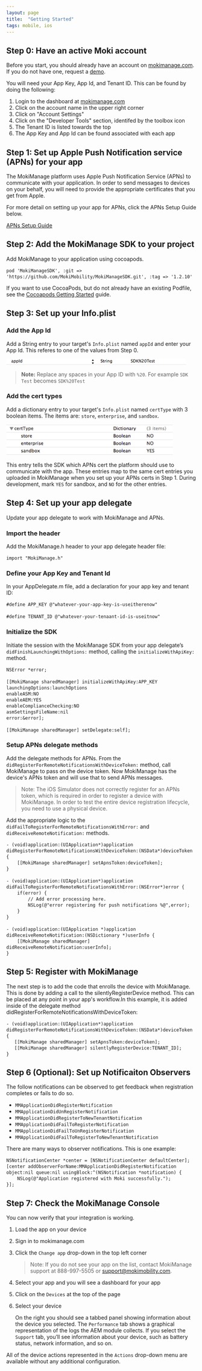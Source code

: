 ```yaml
---
layout: page
title:  "Getting Started"
tags: mobile, ios
---
```


## Step 0: Have an active Moki account
Before you start, you should already have an account on [mokimanage.com](https://www.mokimanage.com/). If you do not have one, request a [demo](https://moki.com/demo/).

You will need your App Key, App Id, and Tenant ID. This can be found by doing the following:

1. Login to the dashboard at [mokimanage.com](https://www.mokimanage.com/)
2. Click on the account name in the upper right corner
3. Click on "Account Settings"
4. Click on the "Developer Tools" section, identifed by the toolbox icon
5. The Tenant ID is listed towards the top
6. The App Key and App Id can be found associated with each app

## Step 1: Set up Apple Push Notification service (APNs) for your app

The MokiManage platform uses Apple Push Notification Service (APNs) to communicate with your application. In order to send messages to devices on your behalf, you will need to provide the appropriate certificates that you get from Apple.

For more detail on setting up your app for APNs, click the APNs Setup Guide below.

[APNs Setup Guide](/ios/apns-setup-guide)

## Step 2: Add the MokiManage SDK to your project

Add MokiManage to your application using cocoapods.

	pod 'MokiManageSDK', :git => 'https://github.com/MokiMobility/MokiManageSDK.git', :tag => '1.2.10'

If you want to use CocoaPods, but do not already have an existing Podfile, see the [Cocoapods Getting Started](/ios/getting-started-cocoapods) guide.

<!-- Note: We strongly encourage using CocoaPods. It will ease your configuration, help you get updates to our SDK, and help ensure that you have all the required dependencies. If you do choose to manually add the SDK to your project there is some more work to do.-->

## Step 3: Set up your Info.plist

### Add the App Id
Add a String entry to your target's `Info.plist` named `appId` and enter your App Id. This referes to one of the values from Step 0.

![App Id Example](/assets/appID_plist.png)

> **Note:** Replace any spaces in your App ID with `%20`. For example `SDK Test` becomes `SDK%20Test` 

### Add the cert types
Add a dictionary entry to your target's `Info.plist` named `certType` with 3 boolean items. The items are: `store`, `enterprise`, and `sandbox`.

![App Id Example](/assets/info.plist_442x82.png)

This entry tells the SDK which APNs cert the platform should use to communicate with the app. These entries map to the same cert entries you uploaded in MokiManage when you set up your APNs certs in Step 1. During development, mark `YES` for sandbox, and `NO` for the other entries.


## Step 4: Set up your app delegate

Update your app delegate to work with MokiManage and APNs.

### Import the header

Add the MokiManage.h header to your app delegate header file:

	import "MokiManage.h"

<!--Add the MokiManage protocol to your delegate:

	@interface AppDelegate : UIResponder <UIApplicationDelegate, MokiManageDelegate>
-->

### Define your App Key and Tenant Id 

In your AppDelegate.m file, add a declaration for your app key and tenant ID:

	#define APP_KEY @"whatever-your-app-key-is-useitherenow"

	#define TENANT_ID @"whatever-your-tenaant-id-is-useitnow"

### Initialize the SDK

Initiate the session with the MokiManage SDK from your app delegate’s `didFinishLaunchingWithOptions:` method, calling the `initializeWithApiKey:` method.

	NSError *error;

	[[MokiManage sharedManager] initializeWithApiKey:APP_KEY
	launchingOptions:launchOptions
	enableASM:NO
	enableAEM:YES
	enableComplianceChecking:NO
	asmSettingsFileName:nil
	error:&error];

	[[MokiManage sharedManager] setDelegate:self];

### Setup APNs delegate methods

Add the delegate methods for APNs. From the `didRegisterForRemoteNotificationsWithDeviceToken:` method, call MokiManage to pass on the device token. Now MokiManage has the device's APNs token and will use that to send APNs messages.

> Note: The iOS Simulator does not correctly register for an APNs token, which is required in order to register a device with MokiManage. In order to test the entire device registration lifecycle, you need to use a physical device.

Add the appropriate logic to the `didFailToRegisterForRemoteNotificationsWithError:` and `didReceiveRemoteNotification:` methods.

	- (void)application:(UIApplication*)application didRegisterForRemoteNotificationsWithDeviceToken:(NSData*)deviceToken {
		[[MokiManage sharedManager] setApnsToken:deviceToken];
	}

	- (void)application:(UIApplication*)application didFailToRegisterForRemoteNotificationsWithError:(NSError*)error {
		if(error) {
			// Add error processing here.
			NSLog(@"error registering for push notifications %@",error);
		}
	}

	- (void)application:(UIApplication *)application didReceiveRemoteNotification:(NSDictionary *)userInfo {
		[[MokiManage sharedManager] didReceiveRemoteNotification:userInfo];
	}

## Step 5: Register with MokiManage

The next step is to add the code that enrolls the device with MokiManage. This is done by adding a call to the silentlyRegisterDevice method. This can be placed at any point in your app's workflow.In this example, it is added inside of the delegate method didRegisterForRemoteNotificationsWithDeviceToken:

	- (void)application:(UIApplication*)application didRegisterForRemoteNotificationsWithDeviceToken:(NSData*)deviceToken {
	   [[MokiManage sharedManager] setApnsToken:deviceToken];
	   [[MokiManage sharedManager] silentlyRegisterDevice:TENANT_ID];
	}

## Step 6 (Optional): Set up Notificaiton Observers

The follow notifications can be observed to get feedback when registration completes or fails to do so.

* `MMApplicationDidRegisterNotification`
* `MMApplicationDidUnRegisterNotification`
* `MMApplicationDidRegisterToNewTenantNotification`
* `MMApplicationDidFailToRegisterNotification`
* `MMApplicationDidFailToUnRegisterNotification`
* `MMApplicationDidFailToRegisterToNewTenantNotification`

There are many ways to observer notifications. This is one example:

	NSNotificationCenter *center = [NSNotificationCenter defaultCenter];
	[center addObserverForName:MMApplicationDidRegisterNotification object:nil queue:nil usingBlock:^(NSNotification *notification) {
    	NSLog(@"Application registered with Moki successfully.");
    }];

## Step 7: Check the MokiManage Console

You can now verify that your integration is working.

1. Load the app on your device
2. Sign in to mokimanage.com
3. Click the `Change app` drop-down in the top left corner

	> Note: If you do not see your app on the list, contact MokiManage support at 888-997-5505 or support@mokimobility.com.

4. Select your app and you will see a dashboard for your app
5. Click on the `Devices` at the top of the page
5. Select your device

	On the right you should see a tabbed panel showing information about the device you selected. The `Performance` tab shows a graphical representation of the logs the AEM module collects. If you select the `Support` tab, you’ll see information about your device, such as battery status, network information, and so on.

All of the device actions represented in the `Actions` drop-down menu are available without any additional configuration.
